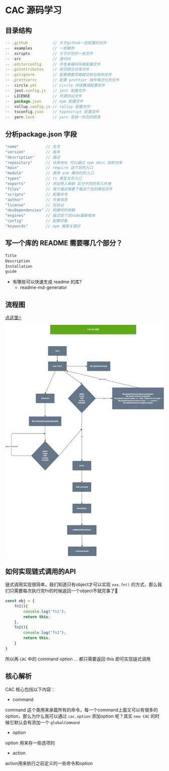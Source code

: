 # CAC 源码学习

## 目录结构

```javascript
-- .github           // 关于github一些配置的文件
--  examples         // 一些案例
--  scripts          // 关于打包的一些文件
--  src              // 源代码
-- .editorconfig     // 开发者编码风格配置文件
-- .gitattributes    // 规范提交仓库文件
-- .gitignore        // 配置需要忽略提交到仓库的文件
-- .prettierrc       // 配置 prettier 插件格式化的文件
--  circle.yml       // circle 持续集成配置文件
--  jest.config.js   // jest 配置文件
--  LICENSE          // 开源协议文件
--  package.json     // npm 配置文件
--  rollup.config.js // rollup 配置文件
--  tsconfig.json    // typescript 配置文件
--  yarn.lock        // yarn 安装一些包的信息
```

## 分析package.json 字段

```javascript
"name"            // 名字
"version"         // 版本
"description"     // 描述
"repository"      // 仓库地址 可以通过 npm docs 找到仓库
"main"            // require 这个包的入口
"module"          // 使用 esm 模块化的入口
"types"           // ts 类型文件入口
"exports"         // 添加导入映射 区分不同的导入环境
"files"           // 用于描述需要下载这个包的哪些文件
"scripts"         // 配置命令
"author"          // 作者信息
"license"         // 包协议
"devDependencies" // 构建时的依赖
"engines"         // 描述这个包node最新版本
"config"          // 配置对象
"keywords"        // npm 搜索关键词
```

## 写一个库的 README 需要哪几个部分？

```javascript
Title 
Description
Installation
guide
```

- 有哪些可以快速生成 readme 的库?
  - readme-md-generator

## 流程图

[点这里🖱](./flow.drawio )

![](./flow.png)

## 如何实现链式调用的API

链式调用实现很简单，我们知道只有object才可以实现 `xxx.fn()` 的方式，那么我们只需要每次执行完fn的时候返回一个object不就完事了🙂

```js
const obj = {
    fn1(){
        console.log("fn1");
        return this;
    },
    fn2(){
        console.log("fn2");
        return this;
    }
}
```

所以再 `CAC` 中的 command option ... 都只需要返回 this 即可实现链式调用

## 核心解析

CAC 核心包括以下内容：

- command

command 这个类用来承载所有的命令，每一个command上面又可以有很多的option，那么为什么我可以通过 `cac.option` 添加option 呢？其实 `new CAC` 的时候它默认会有添加一个 `globalCommand`

- option

option 用来存一些选项的

- action

action用来执行之前定义的一些命令和option
